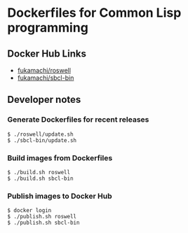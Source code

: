 # Dockerfiles for Common Lisp programming

## Docker Hub Links

- [fukamachi/roswell](https://hub.docker.com/r/fukamachi/roswell)
- [fukamachi/sbcl-bin](https://hub.docker.com/r/fukamachi/sbcl-bin)

## Developer notes

### Generate Dockerfiles for recent releases

```
$ ./roswell/update.sh
$ ./sbcl-bin/update.sh
```

### Build images from Dockerfiles

```
$ ./build.sh roswell
$ ./build.sh sbcl-bin
```

### Publish images to Docker Hub

```
$ docker login
$ ./publish.sh roswell
$ ./publish.sh sbcl-bin
```
